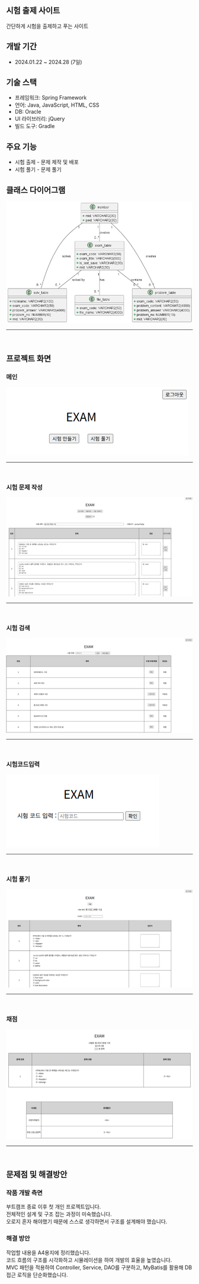 ## 시험 출제 사이트
간단하게 시험을 출제하고 푸는 사이트

## 개발 기간
- 2024.01.22 ~ 2024.28 (7일)

## 기술 스택
- 프레임워크: Spring Framework
- 언어: Java, JavaScript, HTML, CSS
- DB: Oracle
- UI 라이브러리: jQuery
- 빌드 도구: Gradle

## 주요 기능
- 시험 출제 - 문제 제작 및 배포
- 시험 풀기 - 문제 풀기

## 클래스 다이어그램
![클래스다이어그램](./prj/screenshots/클래스다이어그램.png)<br><hr><br>

## 프로젝트 화면
### 메인
![메인](./prj/screenshots/메인페이지.png)<br><hr><br>
### 시험 문제 작성
![시험문제작성](./prj/screenshots/시험문제작성페이지.png)<br><hr><br>
### 시험 검색
![시험검색페이지](./prj/screenshots/시험검색페이지.png)<br><hr><br>
### 시험코드입력
![시험코드입력](./prj/screenshots/시험코드입력페이지.png)<br><hr><br>
### 시험 풀기
![시험 풀기](./prj/screenshots/시험풀기페이지.png)<br><hr><br>
### 채점
![채점](./prj/screenshots/채점페이지.png)<br><hr><br>

## 문제점 및 해결방안
### 작품 개발 측면
부트캠프 종료 이후 첫 개인 프로젝트입니다.  
전체적인 설계 및 구조 잡는 과정이 미숙했습니다.  
오로지 혼자 해야했기 때문에 스스로 생각하면서 구조를 설계해야 했습니다.  

### 해결 방안
작업할 내용을 A4용지에 정리했습니다.  
코드 흐름의 구조를 시각화하고 시뮬레이션을 하여 개발의 효율을 높였습니다.  
MVC 패턴을 적용하여 Controller, Service, DAO를 구분하고, MyBatis를 활용해 DB 접근 로직을 단순화했습니다.  